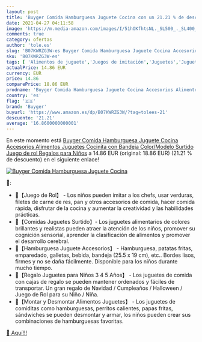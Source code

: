 ```yaml
---
layout: post
title: 'Buyger Comida Hamburguesa Juguete Cocina con un 21.21 % de descuento'
date: 2021-04-27 04:11:58
image: 'https://m.media-amazon.com/images/I/51hOKfhtsNL._SL500_._SL400_.jpg'
comments: true
category: ofertas
author: 'tole.es'
slug: 'B07KWRZG3W-es Buyger Comida Hamburguesa Juguete Cocina Accesorios...'
sku: 'B07KWRZG3W-es'
tags: [ 'Alimentos de juguete','Juegos de imitación','Juguetes','Juguetes de cocina','Juguetes y juegos','buyger','juguetes', ]
actualPrice: 14.86 EUR
currency: EUR
price: 14.86
comparePrice: 18.86 EUR
prodname: 'Buyger Comida Hamburguesa Juguete Cocina Accesorios Alimentos Juguetes Cocinita con Bandeja  Color/Modelo Surtido  Juego de rol Regalos para Niños'
country: 'es'
flag: '🇪🇸'
brand: 'Buyger'
buyurl: 'https://www.amazon.es/dp/B07KWRZG3W/?tag=tolees-21'
descuento: '21.21'
average: '16.8600000000001'
---
```


En este momento está [Buyger Comida Hamburguesa Juguete Cocina Accesorios Alimentos Juguetes Cocinita con Bandeja  Color/Modelo Surtido  Juego de rol Regalos para Niños](https://www.amazon.es/dp/B07KWRZG3W/?tag=tolees-21) a 14.86 EUR (original: 18.86 EUR) (21.21 %  de descuento) en el siguiente enlace!

[![Buyger Comida Hamburguesa Juguete Cocina](https://m.media-amazon.com/images/I/51hOKfhtsNL._SL500_._SL400_.jpg)](https://www.amazon.es/dp/B07KWRZG3W/?tag=tolees-21)

🔎:

- 🍿【Juego de Rol】 - Los niños pueden imitar a los chefs, usar verduras, filetes de carne de res, pan y otros accesorios de comida, hacer comida rápida, disfrutar de la cocina y aumentar la creatividad y las habilidades prácticas.
- 🌭【Comidas Juguetes Surtido】- Los juguetes alimentarios de colores brillantes y realistas pueden atraer la atención de los niños, promover su cognición sensorial, aprender la clasificación de alimentos y promover el desarrollo cerebral.
- 🍟【Hamburguesa Juguete Accesorios】 - Hamburguesa, patatas fritas, emparedado, galletas, bebida, bandeja (25.5 x 19 cm), etc.. Bordes lisos, firmes y no se daña fácilmente. Disponible para los niños durante mucho tiempo.
- 🍟【Regalo Juguetes para Niños 3 4 5 Años】 - Los juguetes de comida con cajas de regalo se pueden mantener ordenados y fáciles de transportar. Un gran regalo de Navidad / Cumpleaños / Halloween / Juego de Rol para su Niño / Niña.
- 🍔【Montar y Desmontar Alimentos Juguetes】 - Los juguetes de comiditas como hamburguesas, perritos calientes, papas fritas, sándwiches se pueden desmontar y armar, los niños pueden crear sus combinaciones de hamburguesas favoritas.

[🛒 Aquí!!!](https://www.amazon.es/dp/B07KWRZG3W/?tag=tolees-21)
